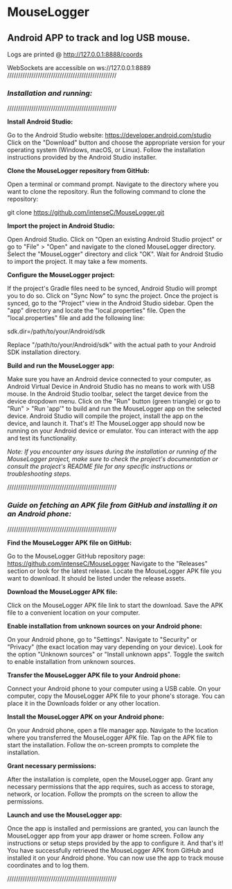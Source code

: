 # MouseLogger
## Android APP to track and log USB mouse.

Logs are printed @ http://127.0.0.1:8888/coords

WebSockets are accessible on ws://127.0.0.1:8889
//////////////////////////////////////////////////

### ***Installation and running:***

//////////////////////////////////////////////////


**Install Android Studio:**

Go to the Android Studio website: https://developer.android.com/studio
Click on the "Download" button and choose the appropriate version for your operating system (Windows, macOS, or Linux).
Follow the installation instructions provided by the Android Studio installer.

**Clone the MouseLogger repository from GitHub:**

Open a terminal or command prompt.
Navigate to the directory where you want to clone the repository.
Run the following command to clone the repository:


git clone https://github.com/intenseC/MouseLogger.git


**Import the project in Android Studio:**

Open Android Studio.
Click on "Open an existing Android Studio project" or go to "File" > "Open" and navigate to the cloned MouseLogger directory.
Select the "MouseLogger" directory and click "OK".
Wait for Android Studio to import the project. It may take a few moments.

**Configure the MouseLogger project:**

If the project's Gradle files need to be synced, Android Studio will prompt you to do so. Click on "Sync Now" to sync the project.
Once the project is synced, go to the "Project" view in the Android Studio sidebar.
Open the "app" directory and locate the "local.properties" file.
Open the "local.properties" file and add the following line:

sdk.dir=/path/to/your/Android/sdk

Replace "/path/to/your/Android/sdk" with the actual path to your Android SDK installation directory.

**Build and run the MouseLogger app:**

Make sure you have an Android device connected to your computer, as Android Virtual Device in Android Studio has no means to work with USB mouse.
In the Android Studio toolbar, select the target device from the device dropdown menu.
Click on the "Run" button (green triangle) or go to "Run" > "Run 'app'" to build and run the MouseLogger app on the selected device.
Android Studio will compile the project, install the app on the device, and launch it.
That's it! The MouseLogger app should now be running on your Android device or emulator. You can interact with the app and test its functionality.

*Note: If you encounter any issues during the installation or running of the MouseLogger project,
make sure to check the project's documentation or consult the project's README file for any specific instructions or troubleshooting steps.*


//////////////////////////////////////////////////


### ***Guide on fetching an APK file from GitHub and installing it on an Android phone:***


//////////////////////////////////////////////////


**Find the MouseLogger APK file on GitHub:**

Go to the MouseLogger GitHub repository page: https://github.com/intenseC/MouseLogger
Navigate to the "Releases" section or look for the latest release.
Locate the MouseLogger APK file you want to download. It should be listed under the release assets.

**Download the MouseLogger APK file:**

Click on the MouseLogger APK file link to start the download.
Save the APK file to a convenient location on your computer.

**Enable installation from unknown sources on your Android phone:**

On your Android phone, go to "Settings".
Navigate to "Security" or "Privacy" (the exact location may vary depending on your device).
Look for the option "Unknown sources" or "Install unknown apps".
Toggle the switch to enable installation from unknown sources.

**Transfer the MouseLogger APK file to your Android phone:**

Connect your Android phone to your computer using a USB cable.
On your computer, copy the MouseLogger APK file to your phone's storage.
You can place it in the Downloads folder or any other location.

**Install the MouseLogger APK on your Android phone:**

On your Android phone, open a file manager app.
Navigate to the location where you transferred the MouseLogger APK file.
Tap on the APK file to start the installation.
Follow the on-screen prompts to complete the installation.

**Grant necessary permissions:**

After the installation is complete, open the MouseLogger app.
Grant any necessary permissions that the app requires, such as access to storage, network, or location.
Follow the prompts on the screen to allow the permissions.

**Launch and use the MouseLogger app:**

Once the app is installed and permissions are granted, you can launch the MouseLogger app from your app drawer or home screen.
Follow any instructions or setup steps provided by the app to configure it.
And that's it! You have successfully retrieved the MouseLogger APK from GitHub and installed it on your Android phone.
You can now use the app to track mouse coordinates and to log them.


//////////////////////////////////////////////////
